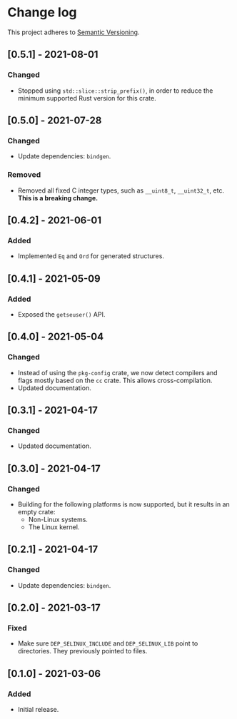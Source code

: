 # Change log

This project adheres to [Semantic Versioning](https://semver.org/spec/v2.0.0.html).

## [0.5.1] - 2021-08-01

### Changed

- Stopped using `std::slice::strip_prefix()`, in order to reduce the minimum
  supported Rust version for this crate.

## [0.5.0] - 2021-07-28

### Changed

- Update dependencies: `bindgen`.

### Removed

- Removed all fixed C integer types, such as `__uint8_t`, `__uint32_t`, etc.
  **This is a breaking change.**

## [0.4.2] - 2021-06-01

### Added

- Implemented `Eq` and `Ord` for generated structures.

## [0.4.1] - 2021-05-09

### Added

- Exposed the `getseuser()` API.

## [0.4.0] - 2021-05-04

### Changed

- Instead of using the `pkg-config` crate, we now detect compilers and flags
  mostly based on the `cc` crate. This allows cross-compilation.
- Updated documentation.

## [0.3.1] - 2021-04-17

### Changed

- Updated documentation.

## [0.3.0] - 2021-04-17

### Changed

- Building for the following platforms is now supported, but it results in
  an empty crate:
  - Non-Linux systems.
  - The Linux kernel.

## [0.2.1] - 2021-04-17

### Changed

- Update dependencies: `bindgen`.

## [0.2.0] - 2021-03-17

### Fixed

- Make sure `DEP_SELINUX_INCLUDE` and `DEP_SELINUX_LIB` point to directories.
  They previously pointed to files.

## [0.1.0] - 2021-03-06

### Added

- Initial release.

